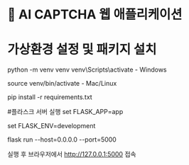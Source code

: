 # 🧠 AI CAPTCHA 웹 애플리케이션

# 가상환경 설정 및 패키지 설치
python -m venv venv
venv\Scripts\activate            - Windows

source venv/bin/activate       - Mac/Linux

pip install -r requirements.txt

#플라스크 서버 실행
set FLASK_APP=app

set FLASK_ENV=development

flask run --host=0.0.0.0 --port=5000

실행 후 브라우저에서 http://127.0.0.1:5000 접속
